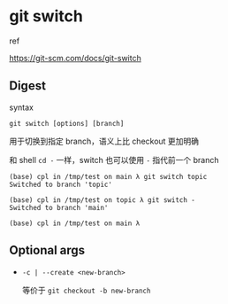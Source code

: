 # git switch

ref

https://git-scm.com/docs/git-switch

## Digest

syntax

```
git switch [options] [branch]
```

用于切换到指定 branch，语义上比 checkout 更加明确

和 shell  `cd -` 一样，switch 也可以使用 `-` 指代前一个 branch

```
(base) cpl in /tmp/test on main λ git switch topic 
Switched to branch 'topic'
                                                                                                                                                         
(base) cpl in /tmp/test on topic λ git switch -
Switched to branch 'main'
                                                                                                                                                         
(base) cpl in /tmp/test on main λ 
```

## Optional args

- `-c | --create <new-branch>`

  等价于 `git checkout -b new-branch`